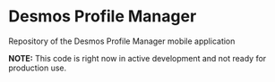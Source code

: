 # Desmos Profile Manager

Repository of the Desmos Profile Manager mobile application

**NOTE:** This code is right now in active development and not ready for production use.
